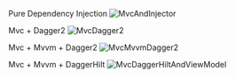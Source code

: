 Pure Dependency Injection
![MvcAndInjector](https://github.com/fahmi54321/KotlinMvcAndDagger/assets/64716271/51770ffa-44e7-4c6a-9a2c-5784852068f4)

Mvc + Dagger2
![MvcDagger2](https://github.com/fahmi54321/KotlinMvcAndDagger/assets/64716271/3b40c90d-cf28-4267-a4ff-03fd6101fb70)

Mvc + Mvvm + Dagger2
![MvcMvvmDagger2](https://github.com/fahmi54321/KotlinMvcAndDagger/assets/64716271/145ecb10-246f-44a8-9da0-b5214226aa09)

Mvc + Mvvm + DaggerHilt
![MvcDaggerHiltAndViewModel](https://github.com/fahmi54321/KotlinMvcAndDagger/assets/64716271/d3b3e274-2f9d-49e1-80dc-825cc02c1491)



